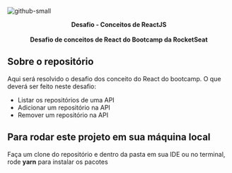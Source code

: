![github-small](https://miro.medium.com/max/3200/1*OvYjQmX9G7QXZkMYQE-wpQ.jpeg)

<p align="center">
  <b>Desafio - Conceitos de ReactJS</b><br><br>
  <b>Desafio de conceitos de React do Bootcamp da RocketSeat</b>
</p>

## Sobre o repositório

Aqui será resolvido o desafio dos conceito do React do bootcamp. O que deverá ser feito neste desafio:

- Listar os repositórios de uma API
- Adicionar um repositório na API
- Remover um repositório na API

## Para rodar este projeto em sua máquina local

Faça um clone do repositório e dentro da pasta em sua IDE ou no terminal, rode **yarn** para instalar os pacotes
